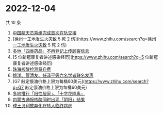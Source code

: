 # 2022-12-04

共 10 条

<!-- BEGIN -->
<!-- 最后更新时间 Sun Dec 04 2022 08:29:48 GMT+0800 (China Standard Time) -->

1. [中国航天员乘组完成首次在轨交接](https://www.zhihu.com/search?q=中国航天员乘组完成首次在轨交接)
1. [徐州一工地发生火灾致 5 死 2 伤](https://www.zhihu.com/search?q=徐州一工地发生火灾致 5 死 2 伤)
1. [多地「四类药品」不再登记上传顾客信息](https://www.zhihu.com/search?q=多地「四类药品」不再登记上传顾客信息)
1. [5 位新冠康复者讲述感染经历](https://www.zhihu.com/search?q=5 位新冠康复者讲述感染经历)
1. [珠海核酸检测将自费](https://www.zhihu.com/search?q=珠海核酸检测将自费)
1. [姚洋、管清友、任泽平等六名学者联名发声](https://www.zhihu.com/search?q=姚洋、管清友、任泽平等六名学者联名发声)
1. [G7 敲定俄油价格上限为每桶60美元](https://www.zhihu.com/search?q=G7 敲定俄油价格上限为每桶60美元)
1. [多地推行「阳性居家」、「十字花隔离」](https://www.zhihu.com/search?q=多地推行「阳性居家」、「十字花隔离」)
1. [内蒙古通报核酸同时出现「阴阳」结果](https://www.zhihu.com/search?q=内蒙古通报核酸同时出现「阴阳」结果)
1. [球王贝利放弃化疗转入临终病房](https://www.zhihu.com/search?q=球王贝利放弃化疗转入临终病房)

<!-- END -->
